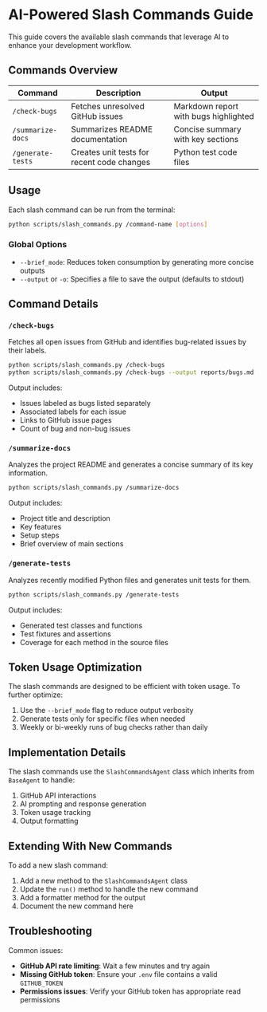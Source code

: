 # AI-Powered Slash Commands Guide

This guide covers the available slash commands that leverage AI to enhance your development workflow.

## Commands Overview

| Command | Description | Output |
|---------|-------------|--------|
| `/check-bugs` | Fetches unresolved GitHub issues | Markdown report with bugs highlighted |
| `/summarize-docs` | Summarizes README documentation | Concise summary with key sections |
| `/generate-tests` | Creates unit tests for recent code changes | Python test code files |

## Usage

Each slash command can be run from the terminal:

```bash
python scripts/slash_commands.py /command-name [options]
```

### Global Options

- `--brief_mode`: Reduces token consumption by generating more concise outputs
- `--output` or `-o`: Specifies a file to save the output (defaults to stdout)

## Command Details

### `/check-bugs`

Fetches all open issues from GitHub and identifies bug-related issues by their labels.

```bash
python scripts/slash_commands.py /check-bugs
python scripts/slash_commands.py /check-bugs --output reports/bugs.md
```

Output includes:
- Issues labeled as bugs listed separately
- Associated labels for each issue
- Links to GitHub issue pages
- Count of bug and non-bug issues

### `/summarize-docs`

Analyzes the project README and generates a concise summary of its key information.

```bash
python scripts/slash_commands.py /summarize-docs
```

Output includes:
- Project title and description
- Key features
- Setup steps
- Brief overview of main sections

### `/generate-tests`

Analyzes recently modified Python files and generates unit tests for them.

```bash
python scripts/slash_commands.py /generate-tests
```

Output includes:
- Generated test classes and functions
- Test fixtures and assertions
- Coverage for each method in the source files

## Token Usage Optimization

The slash commands are designed to be efficient with token usage. To further optimize:

1. Use the `--brief_mode` flag to reduce output verbosity
2. Generate tests only for specific files when needed
3. Weekly or bi-weekly runs of bug checks rather than daily

## Implementation Details

The slash commands use the `SlashCommandsAgent` class which inherits from `BaseAgent` to handle:

1. GitHub API interactions
2. AI prompting and response generation
3. Token usage tracking
4. Output formatting

## Extending With New Commands

To add a new slash command:

1. Add a new method to the `SlashCommandsAgent` class
2. Update the `run()` method to handle the new command
3. Add a formatter method for the output
4. Document the new command here

## Troubleshooting

Common issues:

- **GitHub API rate limiting**: Wait a few minutes and try again
- **Missing GitHub token**: Ensure your `.env` file contains a valid `GITHUB_TOKEN`
- **Permissions issues**: Verify your GitHub token has appropriate read permissions